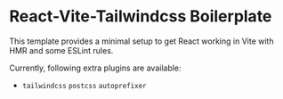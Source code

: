 # React-Vite-Tailwindcss Boilerplate

This template provides a minimal setup to get React working in Vite with HMR and some ESLint rules.

Currently, following extra plugins are available:

- `tailwindcss` `postcss` `autoprefixer`
